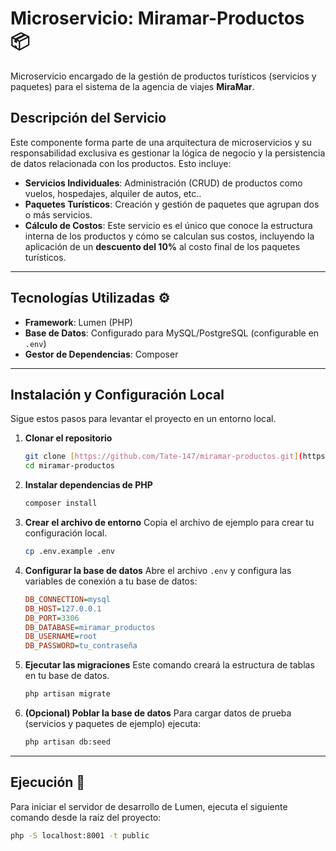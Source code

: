 # Microservicio: Miramar-Productos 📦

Microservicio encargado de la gestión de productos turísticos (servicios y paquetes) para el sistema de la agencia de viajes **MiraMar**.

## Descripción del Servicio

Este componente forma parte de una arquitectura de microservicios y su responsabilidad exclusiva es gestionar la lógica de negocio y la persistencia de datos relacionada con los productos. Esto incluye:

* **Servicios Individuales**: Administración (CRUD) de productos como vuelos, hospedajes, alquiler de autos, etc..
* **Paquetes Turísticos**: Creación y gestión de paquetes que agrupan dos o más servicios.
* **Cálculo de Costos**: Este servicio es el único que conoce la estructura interna de los productos y cómo se calculan sus costos, incluyendo la aplicación de un **descuento del 10%** al costo final de los paquetes turísticos.

---

## Tecnologías Utilizadas ⚙️

* **Framework**: Lumen (PHP)
* **Base de Datos**: Configurado para MySQL/PostgreSQL (configurable en `.env`)
* **Gestor de Dependencias**: Composer

---

## Instalación y Configuración Local

Sigue estos pasos para levantar el proyecto en un entorno local.

1.  **Clonar el repositorio**
    ```bash
    git clone [https://github.com/Tate-147/miramar-productos.git](https://github.com/Tate-147/miramar-productos.git)
    cd miramar-productos
    ```

2.  **Instalar dependencias de PHP**
    ```bash
    composer install
    ```

3.  **Crear el archivo de entorno**
    Copia el archivo de ejemplo para crear tu configuración local.
    ```bash
    cp .env.example .env
    ```

4.  **Configurar la base de datos**
    Abre el archivo `.env` y configura las variables de conexión a tu base de datos:
    ```ini
    DB_CONNECTION=mysql
    DB_HOST=127.0.0.1
    DB_PORT=3306
    DB_DATABASE=miramar_productos
    DB_USERNAME=root
    DB_PASSWORD=tu_contraseña
    ```

5.  **Ejecutar las migraciones**
    Este comando creará la estructura de tablas en tu base de datos.
    ```bash
    php artisan migrate
    ```

6.  **(Opcional) Poblar la base de datos**
    Para cargar datos de prueba (servicios y paquetes de ejemplo) ejecuta:
    ```bash
    php artisan db:seed
    ```

---

## Ejecución 🚀

Para iniciar el servidor de desarrollo de Lumen, ejecuta el siguiente comando desde la raíz del proyecto:

```bash
php -S localhost:8001 -t public